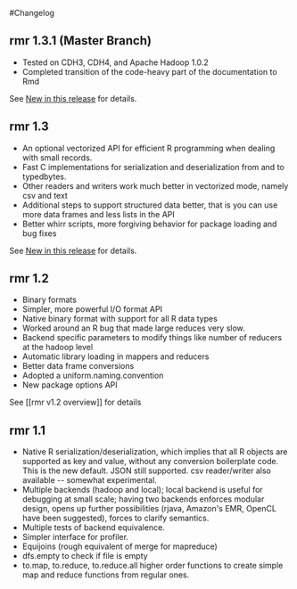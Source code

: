 #Changelog

## rmr 1.3.1 (Master Branch)

* Tested on CDH3, CDH4, and Apache Hadoop 1.0.2
* Completed transition of the code-heavy part of the documentation to Rmd

See [New in this release](http://github.com/RevolutionAnalytics/RHadoop/blob/66ca069201d6ed73be548136b06b86361b4f82b3/rmr/pkg/docs/new-in-this-release.md) for details.

## rmr 1.3
* An optional vectorized API for efficient R programming when dealing with small records.
* Fast C implementations for serialization and deserialization from and to typedbytes.
* Other readers and writers work much better in vectorized mode, namely csv and text
* Additional steps to support structured data better, that is you can use more data frames and less lists in the API
* Better whirr scripts, more forgiving behavior for package loading and bug fixes

See [New in this release](http://github.com/RevolutionAnalytics/RHadoop/blob/4efbd435aff3d52cfea116b663100baf637035cc/rmr/pkg/docs/new-in-this-release.md) for details.

## rmr 1.2 
* Binary formats
* Simpler, more powerful I/O format API
* Native binary format with support for all R data types
* Worked around an R bug that made large reduces very slow.
* Backend specific parameters to modify things like number of reducers at the hadoop level
* Automatic library loading in mappers and reducers
* Better data frame conversions
* Adopted a uniform.naming.convention
* New package options API

See [[rmr v1.2 overview]] for details
 
## rmr 1.1 

* Native R serialization/deserialization, which implies that all R objects are supported as key and value, without any conversion boilerplate code. This is the new default. JSON still supported. csv reader/writer also available -- somewhat experimental.
* Multiple backends (hadoop and local); local backend is useful for debugging at small scale; having two backends enforces modular design, opens up further possibilities (rjava, Amazon's EMR, OpenCL have been suggested), forces to clarify semantics.
* Multiple tests of backend equivalence.
* Simpler interface for profiler.
* Equijoins (rough equivalent of merge for mapreduce)
* dfs.empty to check if file is empty
* to.map, to.reduce, to.reduce.all higher order functions to create simple map and reduce functions from regular ones.